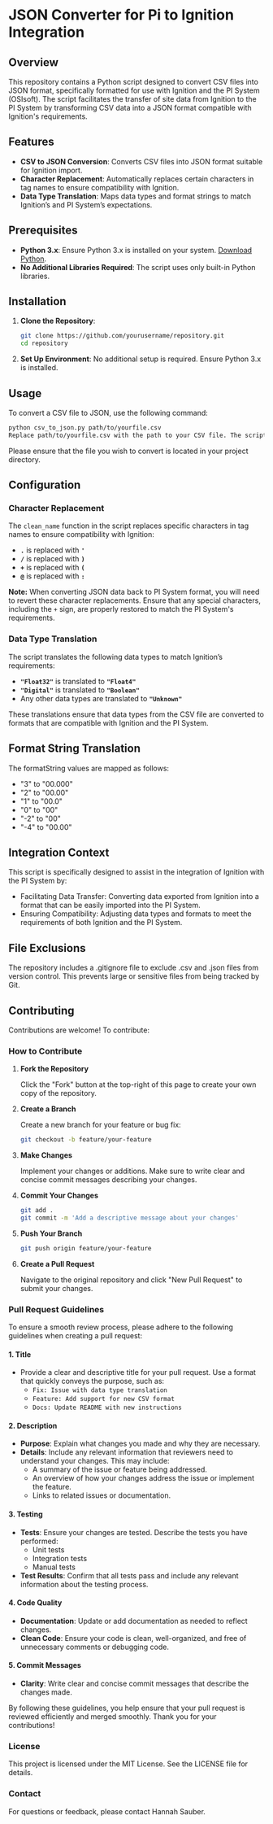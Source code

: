 # JSON Converter for Pi to Ignition Integration

## Overview

This repository contains a Python script designed to convert CSV files into JSON format, specifically formatted for use with Ignition and the PI System (OSIsoft). The script facilitates the transfer of site data from Ignition to the PI System by transforming CSV data into a JSON format compatible with Ignition's requirements.

## Features

- **CSV to JSON Conversion**: Converts CSV files into JSON format suitable for Ignition import.
- **Character Replacement**: Automatically replaces certain characters in tag names to ensure compatibility with Ignition.
- **Data Type Translation**: Maps data types and format strings to match Ignition’s and PI System’s expectations.

## Prerequisites

- **Python 3.x**: Ensure Python 3.x is installed on your system. [Download Python](https://www.python.org/).
- **No Additional Libraries Required**: The script uses only built-in Python libraries.

## Installation

1. **Clone the Repository**:

    ```bash
    git clone https://github.com/yourusername/repository.git
    cd repository
    ```

2. **Set Up Environment**: No additional setup is required. Ensure Python 3.x is installed.

## Usage

To convert a CSV file to JSON, use the following command:

```bash
python csv_to_json.py path/to/yourfile.csv
Replace path/to/yourfile.csv with the path to your CSV file. The script will generate a JSON file with the same base name as the CSV file in the same directory.
```

Please ensure that the file you wish to convert is located in your project directory.

## Configuration

### Character Replacement

The `clean_name` function in the script replaces specific characters in tag names to ensure compatibility with Ignition:

- **`.`** is replaced with **`'`**
- **`/`** is replaced with **`)`**
- **`+`** is replaced with **`(`**
- **`@`** is replaced with **`:`**

**Note:** When converting JSON data back to PI System format, you will need to revert these character replacements. Ensure that any special characters, including the `+` sign, are properly restored to match the PI System's requirements.


### Data Type Translation

The script translates the following data types to match Ignition’s requirements:

- **`"Float32"`** is translated to **`"Float4"`**
- **`"Digital"`** is translated to **`"Boolean"`**
- Any other data types are translated to **`"Unknown"`**

These translations ensure that data types from the CSV file are converted to formats that are compatible with Ignition and the PI System.

## Format String Translation
The formatString values are mapped as follows:

- "3" to "00.000"
- "2" to "00.00"
- "1" to "00.0"
- "0" to "00"
- "-2" to "00"
- "-4" to "00.00"

## Integration Context
This script is specifically designed to assist in the integration of Ignition with the PI System by:

- Facilitating Data Transfer: Converting data exported from Ignition into a format that can be easily imported into the PI System.
- Ensuring Compatibility: Adjusting data types and formats to meet the requirements of both Ignition and the PI System.

## File Exclusions
The repository includes a .gitignore file to exclude .csv and .json files from version control. This prevents large or sensitive files from being tracked by Git.

## Contributing

Contributions are welcome! To contribute:

### How to Contribute

1. **Fork the Repository**

   Click the "Fork" button at the top-right of this page to create your own copy of the repository.

2. **Create a Branch**

   Create a new branch for your feature or bug fix:

   ```bash
   git checkout -b feature/your-feature
    ```

3. **Make Changes**
  
    Implement your changes or additions. Make sure to write clear and concise commit messages describing your changes.

4. **Commit Your Changes**

    ```bash
    git add .
    git commit -m 'Add a descriptive message about your changes'
    ```

5. **Push Your Branch**

    ```bash
    git push origin feature/your-feature
    ```

6. **Create a Pull Request**
   
    Navigate to the original repository and click "New Pull Request" to submit your changes.

### Pull Request Guidelines

To ensure a smooth review process, please adhere to the following guidelines when creating a pull request:

#### 1. **Title**

   - Provide a clear and descriptive title for your pull request. Use a format that quickly conveys the purpose, such as:
     - `Fix: Issue with data type translation`
     - `Feature: Add support for new CSV format`
     - `Docs: Update README with new instructions`

#### 2. **Description**

   - **Purpose**: Explain what changes you made and why they are necessary.
   - **Details**: Include any relevant information that reviewers need to understand your changes. This may include:
     - A summary of the issue or feature being addressed.
     - An overview of how your changes address the issue or implement the feature.
     - Links to related issues or documentation.

#### 3. **Testing**

   - **Tests**: Ensure your changes are tested. Describe the tests you have performed:
     - Unit tests
     - Integration tests
     - Manual tests
   - **Test Results**: Confirm that all tests pass and include any relevant information about the testing process.

#### 4. **Code Quality**

   - **Documentation**: Update or add documentation as needed to reflect changes.
   - **Clean Code**: Ensure your code is clean, well-organized, and free of unnecessary comments or debugging code.

#### 5. **Commit Messages**

   - **Clarity**: Write clear and concise commit messages that describe the changes made.


By following these guidelines, you help ensure that your pull request is reviewed efficiently and merged smoothly. Thank you for your contributions!

### License
This project is licensed under the MIT License. See the LICENSE file for details.

### Contact
For questions or feedback, please contact Hannah Sauber.
